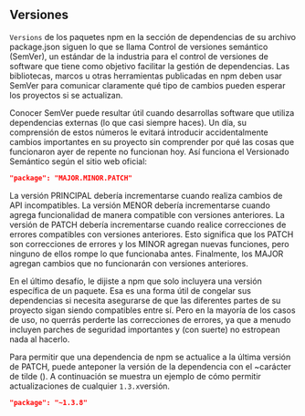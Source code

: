 ## Versiones

`Versions` de los paquetes npm en la sección de dependencias de su archivo package.json siguen lo que se llama Control de versiones semántico (SemVer), un estándar de la industria para el control de versiones de software que tiene como objetivo facilitar la gestión de dependencias. Las bibliotecas, marcos u otras herramientas publicadas en npm deben usar SemVer para comunicar claramente qué tipo de cambios pueden esperar los proyectos si se actualizan.

Conocer SemVer puede resultar útil cuando desarrollas software que utiliza dependencias externas (lo que casi siempre haces). Un día, su comprensión de estos números le evitará introducir accidentalmente cambios importantes en su proyecto sin comprender por qué las cosas que funcionaron ayer de repente no funcionan hoy. Así funciona el Versionado Semántico según el sitio web oficial:

```json
"package": "MAJOR.MINOR.PATCH"
```

La versión PRINCIPAL debería incrementarse cuando realiza cambios de API incompatibles. La versión MENOR debería incrementarse cuando agrega funcionalidad de manera compatible con versiones anteriores. La versión de PATCH debería incrementarse cuando realice correcciones de errores compatibles con versiones anteriores. Esto significa que los PATCH son correcciones de errores y los MINOR agregan nuevas funciones, pero ninguno de ellos rompe lo que funcionaba antes. Finalmente, los MAJOR agregan cambios que no funcionarán con versiones anteriores.

En el último desafío, le dijiste a npm que solo incluyera una versión específica de un paquete. Esa es una forma útil de congelar sus dependencias si necesita asegurarse de que las diferentes partes de su proyecto sigan siendo compatibles entre sí. Pero en la mayoría de los casos de uso, no querrás perderte las correcciones de errores, ya que a menudo incluyen parches de seguridad importantes y (con suerte) no estropean nada al hacerlo.

Para permitir que una dependencia de npm se actualice a la última versión de PATCH, puede anteponer la versión de la dependencia con el ~carácter de tilde (). A continuación se muestra un ejemplo de cómo permitir actualizaciones de cualquier `1.3.x`versión.

```json
"package": "~1.3.8"
```

